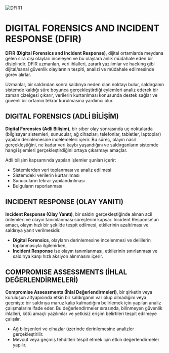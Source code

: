 
![DFIR1](https://github.com/user-attachments/assets/caf268cd-07c2-4f68-b726-6988253569a0)




# DIGITAL FORENSICS AND INCIDENT RESPONSE (DFIR)

**DFIR (Digital Forensics and Incident Response)**, dijital ortamlarda meydana gelen sıra dışı olayları inceleyen ve bu olaylara anlık müdahale eden bir disiplindir. DFIR uzmanları, veri ihlalleri, zararlı yazılımlar ve hacking gibi dijital/sanal güvenlik olaylarının tespiti, analizi ve müdahale edilmesinde görev alırlar. 

Uzmanlar, bir saldırıdan sonra saldırıya neden olan noktayı bulur, saldırganın sistemde kaldığı süre boyunca gerçekleştirdiği eylemleri analiz ederek bir zaman çizelgesi çıkarır, verilerin kurtarılması konusunda destek sağlar ve güvenli bir ortamın tekrar kurulmasına yardımcı olur.

## DIGITAL FORENSICS (ADLİ BİLİŞİM)

**Digital Forensics (Adli Bilişim)**, bir siber olay sonrasında uç noktalarda (bilgisayar sistemleri, sunucular, ağ cihazları, telefonlar, tabletler, laptoplar) yapılan derinlemesine incelemeleri içerir. Bu süreç, olayın nasıl gerçekleştiğini, ne kadar veri kaybı yaşandığını ve saldırganların sistemde hangi işlemleri gerçekleştirdiğini ortaya çıkarmayı amaçlar.

Adli bilişim kapsamında yapılan işlemler şunları içerir:
- Sistemlerden veri toplanması ve analiz edilmesi
- Sistemdeki verilerin kurtarılması
- Sunucuların tekrar yapılandırılması
- Bulguların raporlanması

## INCIDENT RESPONSE (OLAY YANITI)

**Incident Response (Olay Yanıtı)**, bir saldırı gerçekleştiğinde alınan acil önlemleri ve olayın tanımlanması süreçlerini kapsar. Incident Response'un amacı, olayın hızlı bir şekilde tespit edilmesi, etkilerinin azaltılması ve saldırıya yanıt verilmesidir.

- **Digital Forensics**, olayların derinlemesine incelenmesi ve delillerin toplanmasıyla ilgilenirken, 
- **Incident Response** ise olayın tanımlanması, etkilerinin sınırlanması ve saldırıya karşı hızlı aksiyon alınmasını içerir.

## COMPROMISE ASSESSMENTS (İHLAL DEĞERLENDİRMELERİ)

**Compromise Assessments (İhlal Değerlendirmeleri)**, bir şirketin veya kuruluşun altyapısında etkin bir saldırganın var olup olmadığını veya geçmişte bir saldırıya maruz kalıp kalmadığını belirlemek için yapılan analiz çalışmalarını ifade eder. Bu değerlendirmeler sırasında, bilinmeyen güvenlik ihlalleri, kötü amaçlı yazılımlar ve yetkisiz erişim belirtileri tespit edilmeye çalışılır.

- Ağ bileşenleri ve cihazlar üzerinde derinlemesine analizler gerçekleştirilir.
- Mevcut veya geçmiş tehditleri tespit etmek için etkin değerlendirmeler yapılır.
